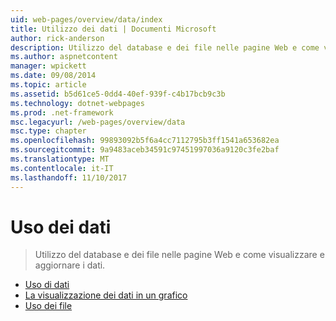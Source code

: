 ```yaml
---
uid: web-pages/overview/data/index
title: Utilizzo dei dati | Documenti Microsoft
author: rick-anderson
description: Utilizzo del database e dei file nelle pagine Web e come visualizzare e aggiornare i dati.
ms.author: aspnetcontent
manager: wpickett
ms.date: 09/08/2014
ms.topic: article
ms.assetid: b5d61ce5-0dd4-40ef-939f-c4b17bcb9c3b
ms.technology: dotnet-webpages
ms.prod: .net-framework
msc.legacyurl: /web-pages/overview/data
msc.type: chapter
ms.openlocfilehash: 99893092b5f6a4cc7112795b3ff1541a653682ea
ms.sourcegitcommit: 9a9483aceb34591c97451997036a9120c3fe2baf
ms.translationtype: MT
ms.contentlocale: it-IT
ms.lasthandoff: 11/10/2017
---
```

<a name="working-with-data"></a>Uso dei dati
====================
> Utilizzo del database e dei file nelle pagine Web e come visualizzare e aggiornare i dati.


- [Uso di dati](5-working-with-data.md)
- [La visualizzazione dei dati in un grafico](7-displaying-data-in-a-chart.md)
- [Uso dei file](working-with-files.md)
